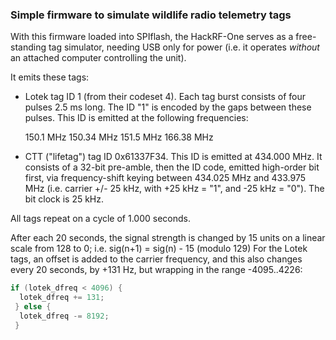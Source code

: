 ### Simple firmware to simulate wildlife radio telemetry tags ###

With this firmware loaded into SPIflash, the HackRF-One serves
as a free-standing tag simulator, needing USB only for power
(i.e. it operates *without* an attached computer controlling the
unit).

It emits these tags:

- Lotek tag ID 1 (from their codeset 4).  Each tag burst consists of four
  pulses 2.5 ms long.  The ID "1" is encoded by the gaps between these
  pulses.  This ID is emitted at the following frequencies:

  150.1  MHz
  150.34 MHz
  151.5  MHz
  166.38 MHz

- CTT ("lifetag") tag ID 0x61337F34.  This ID is emitted at 434.000 MHz.
  It consists of a 32-bit pre-amble, then the ID code, emitted high-order
  bit first, via frequency-shift keying between 434.025 MHz and 433.975 MHz
  (i.e. carrier +/- 25 kHz, with +25 kHz = "1", and -25 kHz = "0").
  The bit clock is 25 kHz.

All tags repeat on a cycle of 1.000 seconds.

After each 20 seconds, the signal strength is changed by 15 units on a
linear scale from 128 to 0; i.e. sig(n+1) = sig(n) - 15 (modulo 129)
For the Lotek tags, an offset is added to the carrier frequency, and
this also changes every 20 seconds, by +131 Hz, but wrapping in the range
-4095..4226:
```C
if (lotek_dfreq < 4096) {
  lotek_dfreq += 131;
 } else {
  lotek_dfreq -= 8192;
 }
```
